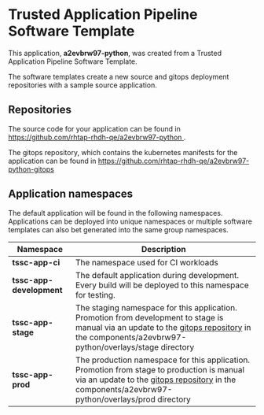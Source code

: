 # Trusted Application Pipeline Software Template

This application, **a2evbrw97-python**, was created from a Trusted Application Pipeline Software Template.

The software templates create a new source and gitops deployment repositories with a sample source application. 

## Repositories

The source code for your application can be found in [https://github.com/rhtap-rhdh-qe/a2evbrw97-python ](https://github.com/rhtap-rhdh-qe/a2evbrw97-python ).
 
The gitops repository, which contains the kubernetes manifests for the application can be found in 
[https://github.com/rhtap-rhdh-qe/a2evbrw97-python-gitops ](https://github.com/rhtap-rhdh-qe/a2evbrw97-python-gitops ) 

## Application namespaces 

The default application will be found in the following namespaces. Applications can be deployed into unique namespaces or multiple software templates can also bet generated into the same group namespaces.  

|  Namespace   |  Description   |  
| -------- | -------- |
| **tssc-app-ci** | The namespace used for CI workloads |
| **tssc-app-development** | The default application during development. Every build will be deployed to this namespace for testing. |
| **tssc-app-stage** | The staging namespace for this application. Promotion from development to stage is manual via an update to the [gitops repository](https://github.com/rhtap-rhdh-qe/a2evbrw97-python-gitops ) in the components/a2evbrw97-python/overlays/stage directory |
| **tssc-app-prod** | The production namespace for this application. Promotion from stage to production is manual via an update to the [gitops repository](https://github.com/rhtap-rhdh-qe/a2evbrw97-python-gitops ) in the components/a2evbrw97-python/overlays/prod directory |